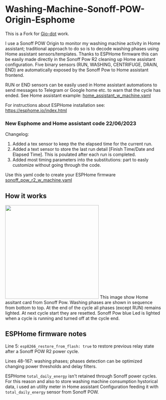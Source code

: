 # Washing-Machine-Sonoff-POW-Origin-Esphome

This is a Fork for [Gio-dot](https://github.com/Gio-dot) work.

I use a Sonoff POW Origin to monitor my washing machine activity in Home assistant; traditional approach to do so is to decode washing phases using Home assistant sensors/templates. Thanks to ESPHome firmware this can be easily made directly in the Sonoff Pow R2 cleaning up Home assistant configuration.
Five binary sensors (RUN, WASHING, CENTRIFUGE, DRAIN, END) are automatically exposed by the Sonoff Pow to Home assistant frontend.

RUN or END sensors can be easily used in Home assistant automations to send messages to Telegram or Google home etc. to  warn that the cycle has ended. See Home assistant example: [home_assistant_w_machine.yaml](https://github.com/Gio-dot/Washing-Machine-Sonoff-Pow-R2-Esphome/blob/master/home_assistant_w_machine.yaml)

For instructions about ESPHome installation see: https://esphome.io/index.html

### New Esphome and Home assistant code 22/06/2023
Changelog:
1. Added a tex sensor to keep the the elapsed time for the current run.
2. Added a text sensor to store the last run detail [Finish Time/Date and Elapsed Time]. This is poulated after each run is completed.
3. Added most timing parameters into the substitutions: part to easly customize without going through the code.

Use this yaml code to create your ESPHome firmware [sonoff_pow_r2_w_machine.yaml](https://github.com/wbsoul/Washing-Machine-Sonoff-Pow-Origin-Esphome/edit/master/Sonoff_POW_Origin_WashingMachine_Plus.yaml)

## How it works

<img src="https://github.com/Gio-dot/Washing-Machine-Sonoff-Pow-R2-Esphome/blob/master/img/end.jpg" width="300">
This image show Home assitant card from Sonoff Pow. Washing phases are shown in sequence from bottom to top. At the end of the cycle all phases (except RUN) remains lighted. At next cycle start they are resetted.
Sonoff Pow blue Led is lighted when a cycle is running and turned off at the cycle end.

## ESPHome firmware notes

Line 5: `esp8266_restore_from_flash: true` to restore previous relay state after a Sonoff POW R2 power cycle.

Lines 48-167: washing phases; phases detection can be optimized changing power thresholds and delay filters. 

ESPHome `total_daily_energy` isn't retained through Sonoff power cycles. For this reason and also to store washing machine consumption hystorical data, i used an utility meter in Home assistant Configuration feeding it with `total_daily_energy` sensor from Sonoff POW.



